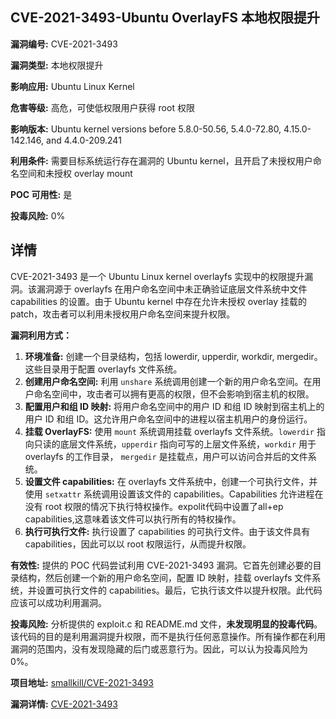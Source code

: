 ## CVE-2021-3493-Ubuntu OverlayFS 本地权限提升

**漏洞编号:** CVE-2021-3493

**漏洞类型:** 本地权限提升

**影响应用:** Ubuntu Linux Kernel

**危害等级:** 高危，可使低权限用户获得 root 权限

**影响版本:** Ubuntu kernel versions before 5.8.0-50.56, 5.4.0-72.80, 4.15.0-142.146, and 4.4.0-209.241

**利用条件:** 需要目标系统运行存在漏洞的 Ubuntu kernel，且开启了未授权用户命名空间和未授权 overlay mount

**POC 可用性:** 是

**投毒风险:** 0%

## 详情

CVE-2021-3493 是一个 Ubuntu Linux kernel overlayfs 实现中的权限提升漏洞。该漏洞源于 overlayfs 在用户命名空间中未正确验证底层文件系统中文件 capabilities 的设置。由于 Ubuntu kernel 中存在允许未授权 overlay 挂载的 patch，攻击者可以利用未授权用户命名空间来提升权限。

**漏洞利用方式：**

1.  **环境准备:**  创建一个目录结构，包括 lowerdir, upperdir, workdir, mergedir。这些目录用于配置 overlayfs 文件系统。
2.  **创建用户命名空间:**  利用 `unshare` 系统调用创建一个新的用户命名空间。在用户命名空间中，攻击者可以拥有更高的权限，但不会影响到宿主机的权限。
3.  **配置用户和组 ID 映射:**  将用户命名空间中的用户 ID 和组 ID 映射到宿主机上的用户 ID 和组 ID。这允许用户命名空间中的进程以宿主机用户的身份运行。
4.  **挂载 OverlayFS:** 使用 `mount` 系统调用挂载 overlayfs 文件系统。`lowerdir` 指向只读的底层文件系统，`upperdir` 指向可写的上层文件系统，`workdir` 用于 overlayfs 的工作目录， `mergedir` 是挂载点，用户可以访问合并后的文件系统。
5.  **设置文件 capabilities:**  在 overlayfs 文件系统中，创建一个可执行文件，并使用 `setxattr` 系统调用设置该文件的 capabilities。Capabilities 允许进程在没有 root 权限的情况下执行特权操作。expolit代码中设置了all+ep capabilities,这意味着该文件可以执行所有的特权操作。
6.  **执行可执行文件:**  执行设置了 capabilities 的可执行文件。由于该文件具有 capabilities，因此可以以 root 权限运行，从而提升权限。

**有效性:**
提供的 POC 代码尝试利用 CVE-2021-3493 漏洞。它首先创建必要的目录结构，然后创建一个新的用户命名空间，配置 ID 映射，挂载 overlayfs 文件系统，并设置可执行文件的 capabilities。最后，它执行该文件以提升权限。此代码应该可以成功利用漏洞。

**投毒风险:**
分析提供的 exploit.c 和 README.md 文件，**未发现明显的投毒代码**。 该代码的目的是利用漏洞提升权限，而不是执行任何恶意操作。所有操作都在利用漏洞的范围内，没有发现隐藏的后门或恶意行为。因此，可以认为投毒风险为 0%。

**项目地址:** [smallkill/CVE-2021-3493](https://github.com/smallkill/CVE-2021-3493)

**漏洞详情:** [CVE-2021-3493](https://nvd.nist.gov/vuln/detail/CVE-2021-3493)